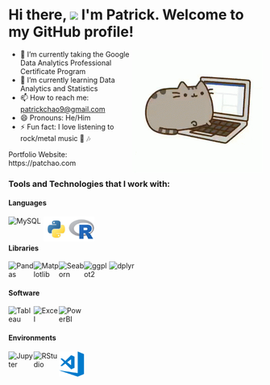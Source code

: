 # Hi there, <img src="https://emojis.slackmojis.com/emojis/images/1584726375/8272/blob-cool.gif?1584726375" width="30"/> I'm Patrick. Welcome to my GitHub profile!
<img align='right' src='computer-cat.gif'>

- 🔭 I’m currently taking the Google Data Analytics Professional Certificate Program
- 🌱 I’m currently learning Data Analytics and Statistics
- 📫 How to reach me: patrickchao9@gmail.com
- 😄 Pronouns: He/Him
- ⚡ Fun fact: I love listening to rock/metal music :metal: :notes:

<p>Portfolio Website: https://patchao.com</p>

### Tools and Technologies that I work with:</br>

#### Languages
<img align="left" alt="MySQL" width="70px" height="50px" src="https://www.mysql.com/common/logos/logo-mysql-170x115.png">
<img align="left" alt="Python" width="50px" height="50px" src="https://raw.githubusercontent.com/github/explore/80688e429a7d4ef2fca1e82350fe8e3517d3494d/topics/python/python.png">
<img align="left" alt="R" width="50px" src="https://raw.githubusercontent.com/github/explore/80688e429a7d4ef2fca1e82350fe8e3517d3494d/topics/r/r.png">
</br></br>

#### Libraries
<img align="left" alt="Pandas" width="50px" height="50px" src="https://upload.wikimedia.org/wikipedia/commons/2/22/Pandas_mark.svg">
<img align="left" alt="Matplotlib" width="50px" src="https://upload.wikimedia.org/wikipedia/commons/8/84/Matplotlib_icon.svg">
<img align="left" alt="Seaborn" width="50px" src="https://user-images.githubusercontent.com/315810/92159303-30d41100-edfb-11ea-8107-1c5352202571.png">
<img align="left" alt="ggplot2" width="50px" height="50px" src="https://ggplot2.tidyverse.org/logo.png">
<img align="left" alt="dplyr" width="50px" height="50px" src="https://d33wubrfki0l68.cloudfront.net/071952491ec4a6a532a3f70ecfa2507af4d341f9/ff4d9/wp-content/uploads/2014/04/dplyr.png">
</br></br>

#### Software
<img align="left" alt="Tableau" width="50px" src="https://cdn.worldvectorlogo.com/logos/tableau-software.svg">
<img align="left" alt="Excel" width="50px" src="https://upload.wikimedia.org/wikipedia/commons/8/86/Microsoft_Excel_2013_logo.svg">
<img align="left" alt="PowerBI" width="50px" src="https://upload.wikimedia.org/wikipedia/commons/c/c9/Power_bi_logo_black.svg">
</br></br>

#### Environments
<img align="left" alt="Jupyter" width="50px" height="50px" src="https://upload.wikimedia.org/wikipedia/commons/3/38/Jupyter_logo.svg">
<img align="left" alt="RStudio" width="50px" src="https://i0.wp.com/static1.squarespace.com/static/51156277e4b0b8b2ffe11c00/t/583ccafcbebafbc5c11fa6ec/1480379239088/RStudio-Ball.png?zoom=1.25&w=578&ssl=1">
<img align="left" alt="VSCode" width="50px" height="50px" src="https://raw.githubusercontent.com/github/explore/80688e429a7d4ef2fca1e82350fe8e3517d3494d/topics/visual-studio-code/visual-studio-code.png">

<!--
**Patrick5225/Patrick5225** is a ✨ _special_ ✨ repository because its `README.md` (this file) appears on your GitHub profile.

Here are some ideas to get you started:

- 🔭 I’m currently working on ...
- 🌱 I’m currently learning ...
- 👯 I’m looking to collaborate on ...
- 🤔 I’m looking for help with ...
- 💬 Ask me about ...
- 📫 How to reach me: ...
- 😄 Pronouns: ...
- ⚡ Fun fact: ...
-->
